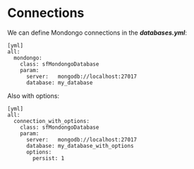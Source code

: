 Connections
===========

We can define Mondongo connections in the **_databases.yml_**:

    [yml]
    all:
      mondongo:
        class: sfMondongoDatabase
        param:
          server:   mongodb://localhost:27017
          database: my_database

Also with options:

    [yml]
    all:
      connection_with_options:
        class: sfMondongoDatabase
        param:
          server:   mongodb://localhost:27017
          database: my_database_with_options
          options:
            persist: 1
